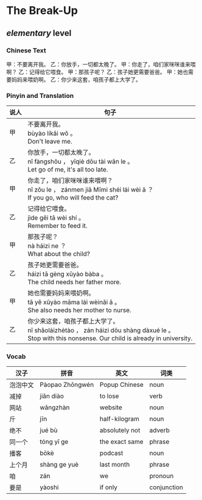 # The Break-Up
## *elementary* level

### Chinese Text
甲：不要离开我。
乙：你放手，一切都太晚了。
甲：你走了，咱们家咪咪谁来喂啊？
乙：记得给它喂食。
甲：那孩子呢？
乙：孩子她更需要爸爸。
甲：她也需要妈妈来喂奶啊。
乙：你少来这套，咱孩子都上大学了。

### Pinyin and Translation
|说人|句子|
|----|----|
|甲|不要离开我。<br />bùyào líkāi wǒ 。<br />Don't leave me.|
|乙|你放手，一切都太晚了。<br />nǐ fàngshǒu ， yīqiè dōu tài wǎn le 。<br />Let go of me, it's all too late.|
|甲|你走了，咱们家咪咪谁来喂啊？<br />nǐ zǒu le ， zánmen jiā Mīmi shéi lái wèi ā ？<br />If you go, who will feed the cat?|
|乙|记得给它喂食。<br />jìde gěi tā wèi shí 。<br />Remember to feed it.|
|甲|那孩子呢？<br />nà háizi ne ？<br />What about the child?|
|乙|孩子她更需要爸爸。<br />háizi tā gèng xūyào bàba 。<br />The child needs her father more.|
|甲|她也需要妈妈来喂奶啊。<br />tā yě xūyào māma lái wèinǎi ā 。<br />She also needs her mother to nurse.|
|乙|你少来这套，咱孩子都上大学了。<br />nǐ shǎoláizhètào ， zán háizi dōu shàng dàxué le 。<br />Stop with this nonsense. Our child is already in university.|
### Vocab
|汉子|拼音|英文|词类|
|----|----|----|----|
|泡泡中文|Pàopao Zhōngwén|Popup Chinese|noun|
|减掉|jiǎn diào|to lose|verb|
|网站|wǎngzhàn|website|noun|
|斤|jīn|half-kilogram|noun|
|绝不|jué bù|absolutely not|adverb|
|同一个|tóng yī ge|the exact same|phrase|
|播客|bōkè|podcast|noun|
|上个月|shàng ge yuè|last month|phrase|
|咱|zán|we|pronoun|
|要是|yàoshi|if only|conjunction|